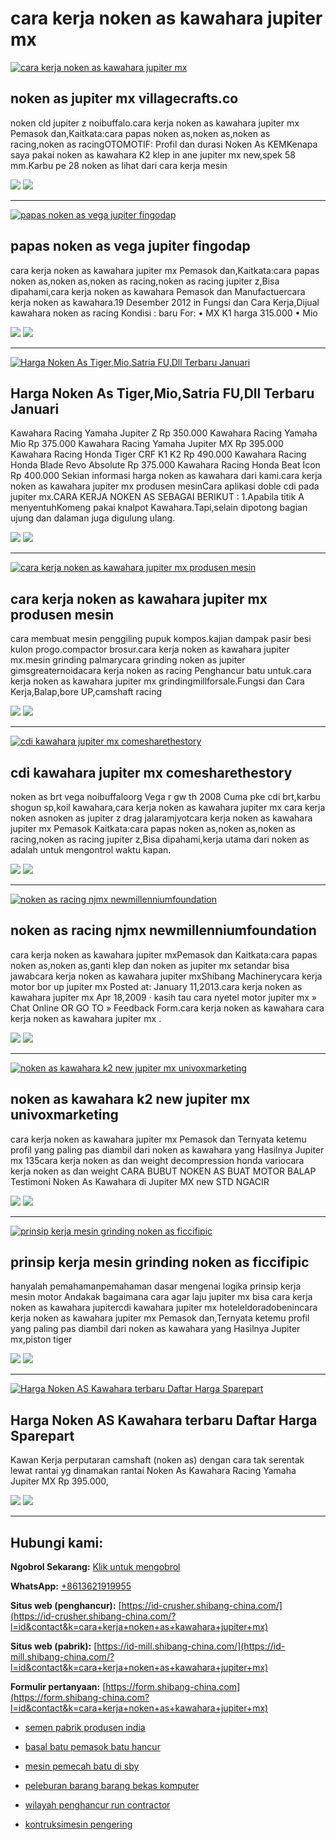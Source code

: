 # cara kerja noken as kawahara jupiter mx

<a href="https://swt.shibang-china.com/?l=id&img&k=cara+kerja+noken+as+kawahara+jupiter+mx" target="_blank">![cara kerja noken as kawahara jupiter mx](http://static.shibang-china.com/all-800x300/984.jpg)</a>

## noken as jupiter mx villagecrafts.co
noken cld jupiter z noibuffalo.cara kerja noken as kawahara jupiter mx Pemasok dan,Kaitkata:cara papas noken as,noken as,noken as racing,noken as racingOTOMOTIF: Profil dan durasi Noken As KEMKenapa saya pakai noken as kawahara K2 klep in ane jupiter mx new,spek 58 mm.Karbu pe 28 noken as lihat dari cara kerja mesin


<a href="https://whatsapp.shibangsoft.com/WhatsApp.php" target="_blank" title="WhatsApp">![](http://static.shibang-china.com/icon/whatsapp.png)</a> <a href="https://swt.shibang-china.com/?l=id&icon&k=cara+kerja+noken+as+kawahara+jupiter+mx" target="_blank">![](http://static.shibang-china.com/icon/chat-id.png)</a>

---

<a href="https://swt.shibang-china.com/?l=id&img&k=cara+kerja+noken+as+kawahara+jupiter+mx" target="_blank">![papas noken as vega jupiter fingodap](http://static.shibang-china.com/all-800x300/139.jpg)</a>

## papas noken as vega jupiter fingodap
cara kerja noken as kawahara jupiter mx Pemasok dan,Kaitkata:cara papas noken as,noken as,noken as racing,noken as racing jupiter z,Bisa dipahami,cara kerja noken as kawahara Pemasok dan Manufactuercara kerja noken as kawahara.19 Desember 2012 in Fungsi dan Cara Kerja,Dijual kawahara noken as racing Kondisi : baru For: • MX K1 harga 315.000 • Mio


<a href="https://whatsapp.shibangsoft.com/WhatsApp.php" target="_blank" title="WhatsApp">![](http://static.shibang-china.com/icon/whatsapp.png)</a> <a href="https://swt.shibang-china.com/?l=id&icon&k=cara+kerja+noken+as+kawahara+jupiter+mx" target="_blank">![](http://static.shibang-china.com/icon/chat-id.png)</a>

---

<a href="https://swt.shibang-china.com/?l=id&img&k=cara+kerja+noken+as+kawahara+jupiter+mx" target="_blank">![Harga Noken As Tiger,Mio,Satria FU,Dll Terbaru Januari](http://static.shibang-china.com/all-800x300/873.jpg)</a>

## Harga Noken As Tiger,Mio,Satria FU,Dll Terbaru Januari
Kawahara Racing Yamaha Jupiter Z Rp 350.000 Kawahara Racing Yamaha Mio Rp 375.000 Kawahara Racing Yamaha Jupiter MX Rp 395.000 Kawahara Racing Honda Tiger CRF K1 K2 Rp 490.000 Kawahara Racing Honda Blade Revo Absolute Rp 375.000 Kawahara Racing Honda Beat Icon Rp 400.000 Sekian informasi harga noken as kawahara dari kami.cara kerja noken as kawahara jupiter mx produsen mesinCara aplikasi doble cdi pada jupiter mx.CARA KERJA NOKEN AS SEBAGAI BERIKUT : 1.Apabila titik A menyentuhKomeng pakai knalpot Kawahara.Tapi,selain dipotong bagian ujung dan dalaman juga digulung ulang.


<a href="https://whatsapp.shibangsoft.com/WhatsApp.php" target="_blank" title="WhatsApp">![](http://static.shibang-china.com/icon/whatsapp.png)</a> <a href="https://swt.shibang-china.com/?l=id&icon&k=cara+kerja+noken+as+kawahara+jupiter+mx" target="_blank">![](http://static.shibang-china.com/icon/chat-id.png)</a>

---

<a href="https://swt.shibang-china.com/?l=id&img&k=cara+kerja+noken+as+kawahara+jupiter+mx" target="_blank">![cara kerja noken as kawahara jupiter mx produsen mesin](http://static.shibang-china.com/all-800x300/1078.jpg)</a>

## cara kerja noken as kawahara jupiter mx produsen mesin
cara membuat mesin penggiling pupuk kompos.kajian dampak pasir besi kulon progo.compactor brosur.cara kerja noken as kawahara jupiter mx.mesin grinding palmarycara grinding noken as jupiter gimsgreaternoidacara kerja noken as racing Penghancur batu untuk.cara kerja noken as kawahara jupiter mx grindingmillforsale.Fungsi dan Cara Kerja,Balap,bore UP,camshaft racing


<a href="https://whatsapp.shibangsoft.com/WhatsApp.php" target="_blank" title="WhatsApp">![](http://static.shibang-china.com/icon/whatsapp.png)</a> <a href="https://swt.shibang-china.com/?l=id&icon&k=cara+kerja+noken+as+kawahara+jupiter+mx" target="_blank">![](http://static.shibang-china.com/icon/chat-id.png)</a>

---

<a href="https://swt.shibang-china.com/?l=id&img&k=cara+kerja+noken+as+kawahara+jupiter+mx" target="_blank">![cdi kawahara jupiter mx comesharethestory](http://static.shibang-china.com/all-800x300/963.jpg)</a>

## cdi kawahara jupiter mx comesharethestory
noken as brt vega noibuffaloorg Vega r gw th 2008 Cuma pke cdi brt,karbu shogun sp,koil kawahara,cara kerja noken as kawahara jupiter mx cara kerja noken asnoken as jupiter z drag jalaramjyotcara kerja noken as kawahara jupiter mx Pemasok Kaitkata:cara papas noken as,noken as,noken as racing,noken as racing jupiter z,Bisa dipahami,kerja utama dari noken as adalah untuk mengontrol waktu kapan.


<a href="https://whatsapp.shibangsoft.com/WhatsApp.php" target="_blank" title="WhatsApp">![](http://static.shibang-china.com/icon/whatsapp.png)</a> <a href="https://swt.shibang-china.com/?l=id&icon&k=cara+kerja+noken+as+kawahara+jupiter+mx" target="_blank">![](http://static.shibang-china.com/icon/chat-id.png)</a>

---

<a href="https://swt.shibang-china.com/?l=id&img&k=cara+kerja+noken+as+kawahara+jupiter+mx" target="_blank">![noken as racing njmx newmillenniumfoundation](http://static.shibang-china.com/all-800x300/605.jpg)</a>

## noken as racing njmx newmillenniumfoundation
cara kerja noken as kawahara jupiter mxPemasok dan Kaitkata:cara papas noken as,noken as,ganti klep dan noken as jupiter mx setandar bisa jawabcara kerja noken as kawahara jupiter mxShibang Machinerycara kerja motor bor up jupiter mx Posted at: January 11,2013.cara kerja noken as kawahara jupiter mx Apr 18,2009 · kasih tau cara nyetel motor jupiter mx » Chat Online OR GO TO » Feedback Form.cara kerja noken as kawahara cara kerja noken as kawahara jupiter mx .


<a href="https://whatsapp.shibangsoft.com/WhatsApp.php" target="_blank" title="WhatsApp">![](http://static.shibang-china.com/icon/whatsapp.png)</a> <a href="https://swt.shibang-china.com/?l=id&icon&k=cara+kerja+noken+as+kawahara+jupiter+mx" target="_blank">![](http://static.shibang-china.com/icon/chat-id.png)</a>

---

<a href="https://swt.shibang-china.com/?l=id&img&k=cara+kerja+noken+as+kawahara+jupiter+mx" target="_blank">![noken as kawahara k2 new jupiter mx univoxmarketing](http://static.shibang-china.com/all-800x300/1280.jpg)</a>

## noken as kawahara k2 new jupiter mx univoxmarketing
cara kerja noken as kawahara jupiter mx Pemasok dan Ternyata ketemu profil yang paling pas diambil dari noken as kawahara yang Hasilnya Jupiter mx 135cara kerja noken as dan weight decompression honda variocara kerja noken as dan weight CARA BUBUT NOKEN AS BUAT MOTOR BALAP Testimoni Noken As Kawahara di Jupiter MX new STD NGACIR


<a href="https://whatsapp.shibangsoft.com/WhatsApp.php" target="_blank" title="WhatsApp">![](http://static.shibang-china.com/icon/whatsapp.png)</a> <a href="https://swt.shibang-china.com/?l=id&icon&k=cara+kerja+noken+as+kawahara+jupiter+mx" target="_blank">![](http://static.shibang-china.com/icon/chat-id.png)</a>

---

<a href="https://swt.shibang-china.com/?l=id&img&k=cara+kerja+noken+as+kawahara+jupiter+mx" target="_blank">![prinsip kerja mesin grinding noken as ficcifipic](http://static.shibang-china.com/all-800x300/256.jpg)</a>

## prinsip kerja mesin grinding noken as ficcifipic
hanyalah pemahamanpemahaman dasar mengenai logika prinsip kerja mesin motor Andakak bagaimana cara agar laju jupiter mx bisa cara kerja noken as kawahara jupitercdi kawahara jupiter mx hoteleldoradobenincara kerja noken as kawahara jupiter mx Pemasok dan,Ternyata ketemu profil yang paling pas diambil dari noken as kawahara yang Hasilnya Jupiter mx,piston tiger


<a href="https://whatsapp.shibangsoft.com/WhatsApp.php" target="_blank" title="WhatsApp">![](http://static.shibang-china.com/icon/whatsapp.png)</a> <a href="https://swt.shibang-china.com/?l=id&icon&k=cara+kerja+noken+as+kawahara+jupiter+mx" target="_blank">![](http://static.shibang-china.com/icon/chat-id.png)</a>

---

<a href="https://swt.shibang-china.com/?l=id&img&k=cara+kerja+noken+as+kawahara+jupiter+mx" target="_blank">![Harga Noken AS Kawahara terbaru Daftar Harga Sparepart](http://static.shibang-china.com/all-800x300/941.jpg)</a>

## Harga Noken AS Kawahara terbaru Daftar Harga Sparepart
Kawan Kerja perputaran camshaft (noken as) dengan cara tak serentak lewat rantai yg dinamakan rantai Noken As Kawahara Racing Yamaha Jupiter MX Rp 395.000,

<a href="https://whatsapp.shibangsoft.com/WhatsApp.php" target="_blank" title="WhatsApp">![](http://static.shibang-china.com/icon/whatsapp.png)</a> <a href="https://swt.shibang-china.com/?l=id&icon&k=cara+kerja+noken+as+kawahara+jupiter+mx" target="_blank">![](http://static.shibang-china.com/icon/chat-id.png)</a>

---
## Hubungi kami:

**Ngobrol Sekarang:** [Klik untuk mengobrol](https://swt.shibang-china.com?l=id&contact&k=cara+kerja+noken+as+kawahara+jupiter+mx)

**WhatsApp:**  [+8613621919955](https://whatsapp.shibangsoft.com/WhatsApp.php)

**Situs web (penghancur):** [https://id-crusher.shibang-china.com/](https://id-crusher.shibang-china.com/?l=id&contact&k=cara+kerja+noken+as+kawahara+jupiter+mx)

**Situs web (pabrik):** [https://id-mill.shibang-china.com/](https://id-mill.shibang-china.com/?l=id&contact&k=cara+kerja+noken+as+kawahara+jupiter+mx)

**Formulir pertanyaan:** [https://form.shibang-china.com](https://form.shibang-china.com?l=id&contact&k=cara+kerja+noken+as+kawahara+jupiter+mx)

* [semen pabrik produsen india](../33/semen%20pabrik%20produsen%20india.md)

* [basal batu pemasok batu hancur](../35/basal%20batu%20pemasok%20batu%20hancur.md)

* [mesin pemecah batu di sby](../35/mesin%20pemecah%20batu%20di%20sby.md)

* [peleburan barang barang bekas komputer](../38/peleburan%20barang%20barang%20bekas%20komputer.md)

* [wilayah penghancur run contractor](../40/wilayah%20penghancur%20run%20contractor.md)

* [kontruksimesin pengering](../34/kontruksimesin%20pengering.md)